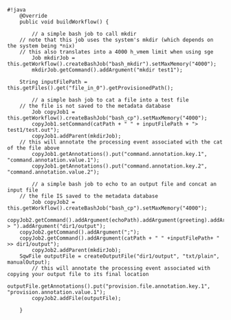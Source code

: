 <pre><code>#!java
    @Override
    public void buildWorkflow() {

        // a simple bash job to call mkdir
	// note that this job uses the system's mkdir (which depends on the system being *nix)
	// this also translates into a 4000 h_vmem limit when using sge 
        Job mkdirJob = this.getWorkflow().createBashJob("bash_mkdir").setMaxMemory("4000");
        mkdirJob.getCommand().addArgument("mkdir test1");      
       
	String inputFilePath = this.getFiles().get("file_in_0").getProvisionedPath();
	 
        // a simple bash job to cat a file into a test file
	// the file is not saved to the metadata database
        Job copyJob1 = this.getWorkflow().createBashJob("bash_cp").setMaxMemory("4000");
        copyJob1.setCommand(catPath + " " + inputFilePath + "> test1/test.out");
        copyJob1.addParent(mkdirJob);
	// this will annotate the processing event associated with the cat of the file above
        copyJob1.getAnnotations().put("command.annotation.key.1", "command.annotation.value.1");
        copyJob1.getAnnotations().put("command.annotation.key.2", "command.annotation.value.2");
        
        // a simple bash job to echo to an output file and concat an input file
	// the file IS saved to the metadata database
        Job copyJob2 = this.getWorkflow().createBashJob("bash_cp").setMaxMemory("4000");
	copyJob2.getCommand().addArgument(echoPath).addArgument(greeting).addArgument(" > ").addArgument("dir1/output");
	copyJob2.getCommand().addArgument(";");
	copyJob2.getCommand().addArgument(catPath + " " +inputFilePath+ " >> dir1/output");
        copyJob2.addParent(mkdirJob);
	SqwFile outputFile = createOutputFile("dir1/output", "txt/plain", manualOutput);
        // this will annotate the processing event associated with copying your output file to its final location
        outputFile.getAnnotations().put("provision.file.annotation.key.1", "provision.annotation.value.1");
        copyJob2.addFile(outputFile);

    }

</code></pre>
